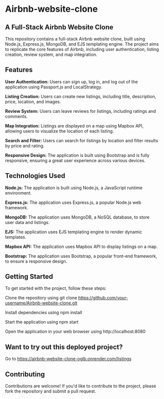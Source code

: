 # Airbnb-website-clone

## A Full-Stack Airbnb Website Clone

This repository contains a full-stack Airbnb website clone, built using Node.js, Express.js, MongoDB, and EJS templating engine. The project aims to replicate the core features of Airbnb, including user authentication, listing creation, review system, and map integration.

## Features
**User Authentication:** Users can sign up, log in, and log out of the application using Passport.js and LocalStrategy.

**Listing Creation:** Users can create new listings, including title, description, price, location, and images.

**Review System:** Users can leave reviews for listings, including ratings and comments.

**Map Integration:** Listings are displayed on a map using Mapbox API, allowing users to visualize the location of each listing.

**Search and Filter:** Users can search for listings by location and filter results by price and rating.

**Responsive Design:** The application is built using Bootstrap and is fully responsive, ensuring a great user experience across various devices.

## Technologies Used
**Node.js:** The application is built using Node.js, a JavaScript runtime environment.

**Express.js:** The application uses Express.js, a popular Node.js web framework.

**MongoDB:** The application uses MongoDB, a NoSQL database, to store user data and listings.

**EJS:** The application uses EJS templating engine to render dynamic templates.

**Mapbox API:** The application uses Mapbox API to display listings on a map.

**Bootstrap:** The application uses Bootstrap, a popular front-end framework, to ensure a responsive design.

## Getting Started
To get started with the project, follow these steps:

Clone the repository using git clone https://github.com/your-username/Airbnb-website-clone.git

Install dependencies using npm install

Start the application using npm start

Open the application in your web browser using http://localhost:8080

## Want to try out this deployed project?
Go to  https://airbnb-website-clone-oglb.onrender.com/listings

## Contributing
Contributions are welcome! If you'd like to contribute to the project, please fork the repository and submit a pull request.



